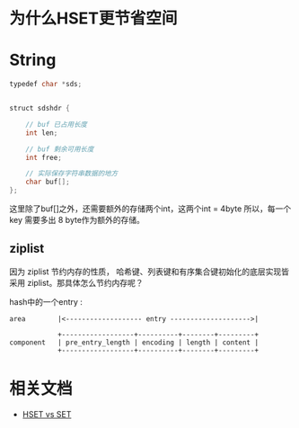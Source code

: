 



# 为什么HSET更节省空间

# String 

```java
typedef char *sds;


struct sdshdr {

    // buf 已占用长度
    int len;

    // buf 剩余可用长度
    int free;

    // 实际保存字符串数据的地方
    char buf[];
};
```

这里除了buf[]之外，还需要额外的存储两个int，这两个int = 4byte 所以，每一个key 需要多出 8 byte作为额外的存储。

## ziplist 

因为 ziplist 节约内存的性质， 哈希键、列表键和有序集合键初始化的底层实现皆采用 ziplist。那具体怎么节约内存呢？

hash中的一个entry :

```
area        |<------------------- entry -------------------->|

            +------------------+----------+--------+---------+
component   | pre_entry_length | encoding | length | content |
            +------------------+----------+--------+---------+
```





# 相关文档

* [HSET vs SET ](https://stackoverflow.com/questions/12779372/hset-vs-set-memory-usage)